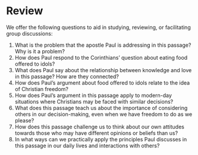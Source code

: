 # Review

We offer the following questions to aid in studying, reviewing, or facilitating group discussions:

1. What is the problem that the apostle Paul is addressing in this passage? Why is it a problem?
2. How does Paul respond to the Corinthians’ question about eating food offered to idols?
3. What does Paul say about the relationship between knowledge and love in this passage? How are they connected?
4. How does Paul’s argument about food offered to idols relate to the idea of Christian freedom?
5. How does Paul’s argument in this passage apply to modern-day situations where Christians may be faced with similar decisions?
6. What does this passage teach us about the importance of considering others in our decision-making, even when we have freedom to do as we please?
7. How does this passage challenge us to think about our own attitudes towards those who may have different opinions or beliefs than us?
8. In what ways can we practically apply the principles Paul discusses in this passage in our daily lives and interactions with others?

